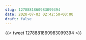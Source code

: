 ```yaml
---
slug: 1278881860983099394
date: 2020-07-03 02:42:50+00:00
draft: false
---
```


{{< tweet 1278881860983099394 >}}
